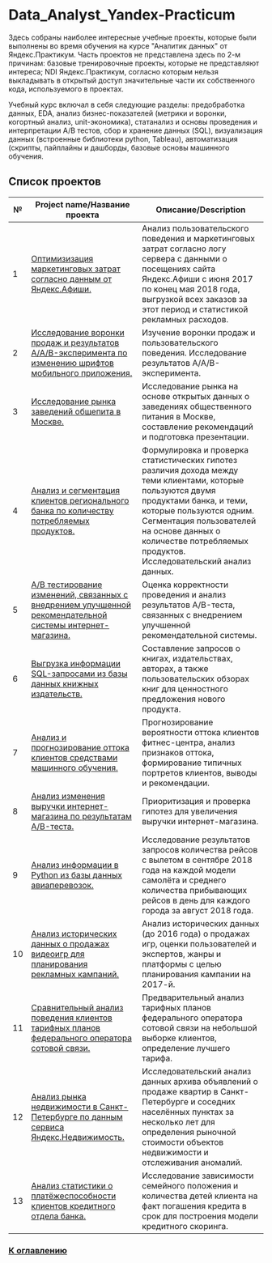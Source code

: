 # Data_Analyst_Yandex-Practicum

Здесь собраны наиболее интересные учебные проекты, которые были выполнены во время обучения на курсе "Аналитик данных" от Яндекс.Практикум. Часть проектов не представлена здесь по 2-м причинам: базовые тренировочные проекты, которые не представляют интереса; NDI Яндекс.Практикум, согласно которым нельзя выкладывать в открытый доступ значительные части их собственного кода, используемого в проектах.

Учебный курс включал в себя следующие разделы: предобработка данных, EDA, анализ бизнес-показателей (метрики и воронки, когортный анализ, unit-экономика), статанализ и основы проведения и интерпретации А/В тестов, сбор и хранение данных (SQL), визуализация данных (встроенные библиотеки python, Tableau), автоматизация (скрипты, пайплайны и дашборды, базовые основы машинного обучения.

## Список проектов<a class="anchor" id="chapter4"></a>
№ | Project name/Название проекта | Описание/Description
| --- | --- | ---
1 | [Оптимизизация маркетинговых затрат согласно данным от Яндекс.Афиши.](https://github.com/data-analyst-praktikum/Projects/tree/main/1_Marketing_costs_optimization) | Анализ пользовательского поведения и маркетинговых затрат согласно логу сервера с данными о посещениях сайта Яндекс.Афиши с июня 2017 по конец мая 2018 года, выгрузкой всех заказов за этот период и статистикой рекламных расходов.
2 | [Исследование воронки продаж и результатов A/A/B-эксперимента по изменению шрифтов мобильного приложения.](https://github.com/data-analyst-praktikum/Projects/tree/main/2_Sales_funnel_and_AAB-experiment_research) | Изучение воронки продаж и пользовательского поведения. Исследование результатов A/A/B-эксперимента.
3 | [Исследование рынка заведений общепита в Москве.](https://github.com/data-analyst-praktikum/Projects/tree/main/3_Catering_market_research) | Исследование рынка на основе открытых данных о заведениях общественного питания в Москве, составление рекомендаций и подготовка презентации.
4 | [Анализ и сегментация клиентов регионального банка по количеству потребляемых продуктов.](https://github.com/data-analyst-praktikum/Projects/tree/main/4_Bank_clients_analysis_and_segmentation) | Формулировка и проверка статистических гипотез различия дохода между теми клиентами, которые пользуются двумя продуктами банка, и теми, которые пользуются одним. Сегментация пользователей на основе данных о количестве потребляемых продуктов. Исследовательский анализ данных.
5 | [A/B тестирование изменений, связанных с внедрением улучшенной рекомендательной системы интернет-магазина.](https://github.com/data-analyst-praktikum/Projects/tree/main/5_AB_testing_of_recommendation_system_changes) | Оценка корректности проведения и анализ результатов A/B-теста, связанных с внедрением улучшенной рекомендательной системы.
6 | [Выгрузка информации SQL-запросами из базы данных книжных издательств.](https://github.com/data-analyst-praktikum/Projects/tree/main/6_SQL-queries_from_the_book_publishers_database) | Составление запросов о книгах, издательствах, авторах, а также пользовательских обзорах книг для ценностного предложения нового продукта.
7 | [Анализ и прогнозирование оттока клиентов средствами машинного обучения.](https://github.com/data-analyst-praktikum/Projects/tree/main/7_Analysis_and_prediction_of_customers_churn_with_the_machine_learning) | Прогнозирование вероятности оттока клиентов фитнес-центра, анализ признаков оттока, формирование типичных портретов клиентов, выводы и рекомендации.
8 | [Анализ изменения выручки интернет-магазина по результатам A/B-теста.](https://github.com/data-analyst-praktikum/Projects/tree/main/8_AB_test_of_the_internet_store_income_change)| Приоритизация и проверка гипотез для увеличения выручки интернет-магазина.
9 | [Анализ информации в Python из базы данных авиаперевозок.](https://github.com/data-analyst-praktikum/Projects/tree/main/9_SQL-queries_from_the_air_transportation_database_and_analysis_in_Python)| Исследование результатов запросов количества рейсов с вылетом в сентябре 2018 года на каждой модели самолёта и среднего количества прибывающих рейсов в день для каждого города за август 2018 года.
10 | [Анализ исторических данных о продажах видеоигр для планирования рекламных кампаний.](https://github.com/data-analyst-praktikum/Projects/tree/main/A_Historical_data_analysis_of_the_games_sales)| Анализ исторических данных (до 2016 года) о продажах игр, оценки пользователей и экспертов, жанры и платформы с целью планирования кампании на 2017-й.
11 | [Сравнительный анализ поведения клиентов тарифных планов федерального оператора сотовой связи.](https://github.com/data-analyst-praktikum/Projects/tree/main/B_Clients_behavior_%D1%81omparative_analysis_of_tariff_plans)| Предварительный анализ тарифных планов федерального оператора сотовой связи на небольшой выборке клиентов, определение лучшего тарифа.
12 | [Анализ рынка недвижимости в Санкт-Петербурге по данным сервиса Яндекс.Недвижимость.](https://github.com/data-analyst-praktikum/Projects/tree/main/C_St._Petersburg_real_estate_market_analysis)| Исследовательский анализ данных архива объявлений о продаже квартир в Санкт-Петербурге и соседних населённых пунктах за несколько лет для определения рыночной стоимости объектов недвижимости и отслеживания аномалий.
13 | [Анализ статистики о платёжеспособности клиентов кредитного отдела банка.](https://github.com/data-analyst-praktikum/Projects/tree/main/D_Statistics_analysis_of_the_clients_creditworthiness)| Исследование зависимости семейного положения и количества детей клиента на факт погашения кредита в срок для построения модели кредитного скоринга.



### [К оглавлению](#contents)

